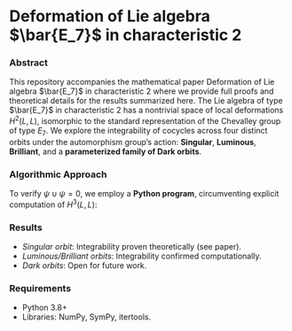 # Deformation of Lie algebra $\bar{E_7}$ in characteristic 2
### Abstract
This repository accompanies the mathematical paper Deformation of Lie algebra $\bar{E_7}$ in characteristic 2 where we provide full proofs and theoretical details for the results summarized here. The Lie algebra of type $\bar{E_7}$ in characteristic 2 has a nontrivial space of local deformations $H^2(L,L)$, isomorphic to the standard representation of the Chevalley group of type $E_7$. We explore the integrability of cocycles across four distinct orbits under the automorphism group’s action: **Singular**, **Luminous**, **Brilliant**, and a **parameterized family of Dark orbits**.
​
### Algorithmic Approach
To verify $\psi \cup \psi=0$, we employ a **Python program**, circumventing explicit computation of $H^{3}(L,L)$:

### Results
- *Singular orbit*: Integrability proven theoretically (see paper).
- *Luminous/Brilliant orbits*:  Integrability confirmed computationally.
- *Dark orbits*: Open for future work.
### Requirements
- Python 3.8+
- Libraries: NumPy, SymPy, itertools.
